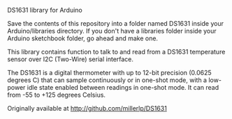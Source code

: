 DS1631 library for Arduino

Save the contents of this repository into a folder
named DS1631 inside your Arduino/libraries directory.
If you don't have a libraries folder inside your 
Arduino sketchbook folder, go ahead and make one. 

This library contains function to talk to and read from
a DS1631 temperature sensor over I2C (Two-Wire) serial
interface.

The DS1631 is a digital thermometer with up to 12-bit
precision (0.0625 degrees C) that can sample continuously
or in one-shot mode, with a low-power idle state enabled
between readings in one-shot mode. It can read from -55
to +125 degrees Celsius.

Originally available at
http://github.com/millerlp/DS1631
